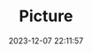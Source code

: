 ---
weight: 1
images:
- /images/edited/77.jpeg
title: Picture
date: 2023-12-07 22:11:57
tags:
- luminar
- work
---